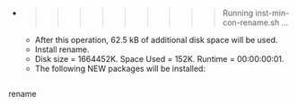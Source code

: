 * >>>>>>>>> Running inst-min-con-rename.sh ...
  * After this operation, 62.5 kB of additional disk space will be used.
  * Install rename.
  * Disk size = 1664452K. Space Used = 152K. Runtime = 00:00:00:01.
  * The following NEW packages will be installed:
  ```bash
rename
  ```

